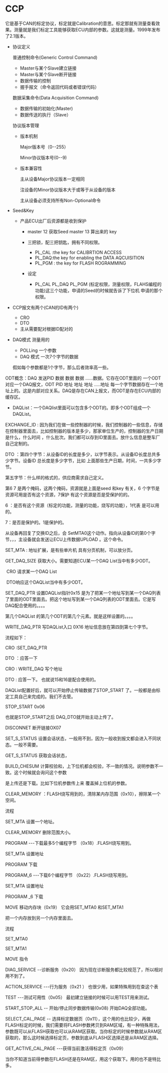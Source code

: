 # CCP

它是基于CAN的标定协议，标定就是Calibration的意思。标定那就有测量查看效果。测量就是我们标定工具能够获取ECU内部的参数。这就是测量。1999年发布了2.1版本。

* 协议定义	

  普通控制命令(Generic Control Command)

  +  Master与某个Slave建立链接
  + Master与某个Slave断开链接
  + 数据传输的控制
  + 握手报文（命令返回代码或者错误代码）

  数据采集命令(Data Acquisition Command)

  + 数据传输的初始化(Master)
  + 数据传送的执行（Slave）

  协议版本管理

  * 版本机制

       Major版本号（0--255）

       Minor协议版本号(0--9)

  * 版本兼容性

       主从设备Major协议版本一定相同

       注设备的Minor协议版本大于或等于从设备的版本

       主从设备必须支持所有Non-Optional命令

* Seed&Key

  * 产品ECU出厂后资源都是收到保护

    * master 12 获取Seed     master 13   算出来的 key

    * 三把锁，配三把钥匙，拥有不同权限。

      * PL_CAL  :the  key for CALIBRTION  ACCESS
      * PL_DAQ:the key for enabling the DATA AQCUISITION
      * PL_PGM : the key for FLASH ROGRAMMING

    * 设定

      * PL_CAL  PL_DAQ  PL_PGM (标定权限，测量权限，FLAHS编程的功能)这三个功能，申请的Seed的时候就告诉了下位机 申请的那个权限。

        

* CCP报文有两个(CAN的ID有两个)

  * CRO 
  * DTO 
  * 主从需要配对根据ID配对的

* DAQ模式 测量用的

  * POLLing  一个参数 
  * DAQ 模式 一次7个字节的数据

  假如每个参数都是1个字节，那么后者效率高一些。

ODT概念：DAQ 发送PID	数据	数据	数据 ......数据。它存在ODT里面的 一个ODT 对应一个DAQ报文，ODT PID   地址	地址	地址 .....地址    每一个字节数据存在一个地址上的。这是内部对应关系。DAQ是存在CAN上报文，而ODT是存在ECU内部的缓存区。

* DAQList：一个DAQlist里面可以包含多个ODT的。即多个ODT组成一个DAQList。

EXCHANGE_ID :  因为我们在做一些控制器的时候，我们控制器的一些信息，存储在控制器里面去，比如控制器的版本是多少，那家单位生产的，控制器的生产日期是什么，什么时间 ，什么批次。我们都可以存到ID里面去。放什么信息是整车厂自己定制的。

DTO ：第四个字节：从设备ID的长度是多少，以字节表示。从设备ID长度总共多少字节。设备ID 总长度是多少字节，比如 上面那些生产日期，时间，一共多少字节。

第五字节：什么样的格式的，供应商需求自己定义。

第6  7 是两个掩码，这两个掩码，资源就是上面是seed 和key 有关，6 个字节是资源可用是否有这个资源，7保护 有这个资源是否是受保护的的。

6 ：是否有这个资源（标定的功能，测量的功能，烧写的功能），1代表 是可以用的。

7：是否是保护的。1是保护的。

从设备再回复了交换ID之后，会 SetMTA0这个动作。指向从设备ID的第0个字节，，，主设备就会发送让ECU上传数据UPLOAD 。这个命令。

SET_MTA  : 地址扩展，是有些单片机 具有分页机制，可以放分页。

GET_DAQ_SIZE  获取大小。需要知道ECU某一个DAQ List当中有多少ODT。

​	CRO 请求某一个DAQ List  

​	DTO响应这个DAQList当中有多少ODT。

SET_DAQ_PTR 设置DAQList指针0x15  是为了把某一个地址写到某一个DAQ列表了里面的ODT里面去。把这个地址写到某一个DAQ列表的ODT里面去。它是写DAQ配合使用的。。。。

第几个DAQList 的第几个ODT的第几个元素。就是这样设置的。。。。

WRITE_DAQ_PTR  写DAQList入口 0X16   地址信息放在第四到第七个字节。



流程如下：

CRO  :SET_DAQ_PTR   

DTO ：应答一下

CRO : WRITE_DAQ  写个地址

DTO :  应答一下。  也就说15和16是配合使用的。

 

DAQList配置好后，就可以开始停止传输数据了STOP_START 了。一般都是由标定工具自己来完成的。我们不去管。

STOP_START  0x06 

也就是STOP_START之后  DAQ_DTO就开始主动上传了。



DISCONNET   断开链接OX07



SET_S_STATUS  设置会话状态，一般用不到，因为一般收到报文都会进入不同状态。一般不需要。

GET_S_STATUS 获取会话状态，

BUILD_CHESUM 计算校验和，上下位机都会校验，不一致的情况。说明参数不一致。这个时候就会询问这个参数

是上传还是下载。比如下位机参数传上来 覆盖掉上位机的参数。

CLEAR_MEMORY ：FLASH烧写用到的，清除某内存范围（0x10），擦除某一个空间。

流程

SET_MTA  设置一个地址。

CLEAR_MEMORY  删除范围大小。



PROGRAM  ---下载最多5个编程字节 （0x18）.FLASH烧写用到。

SET_MTA  设置地址

PROGRAM  下载

PROGRAM_6  ---下载6个编程字节 （0x22）.FLASH烧写用到。

SET_MTA  设置地址

PROGRAM _6 下载



MOVE 移动内存块（0x19） 它会用SET_MTA0  和SET_MTA1 

把一个内存放到另一个内存里面去。

流程

SET_MTA0

SET_MTA1

MOVE 指令



DIAG_SERVICE --诊断服务（0x20）  因为现在诊断服务都比较规范了，所以相对用不到了。

ACTION_SERVICE ---行为服务（0x21 ） 也很少用，如果特殊用到在查这个表



TEST   ---测试可用性（0x05）  最初建立链接的时候可以用TEST用来测试。



START_STOP_ALL  -- 开始/停止同步数据传输(0x08)  开始DAQ全部功能。

SELECT_CAL_PAGE  -- 选择标定数据页（0x11），这个用的也比较少，再做FLASH标定的时候，我们需要将FLASH参数拷贝到RAM区域，有一种特殊用法，参数既可以从FLASH获取也可以从RAM区获取。当你标定的时候参数就从RAM区获取的，那么这时候选择标定页，参数到底从FLASH区选择还是从RAM区选择。

GET_ACTIVE_CAL_PAGE ---获得当前激活得标定页（0x09）

当你不知道当前得参数在FLASH还是在RAM区，用这个获取下。用的也不是特比多。















































